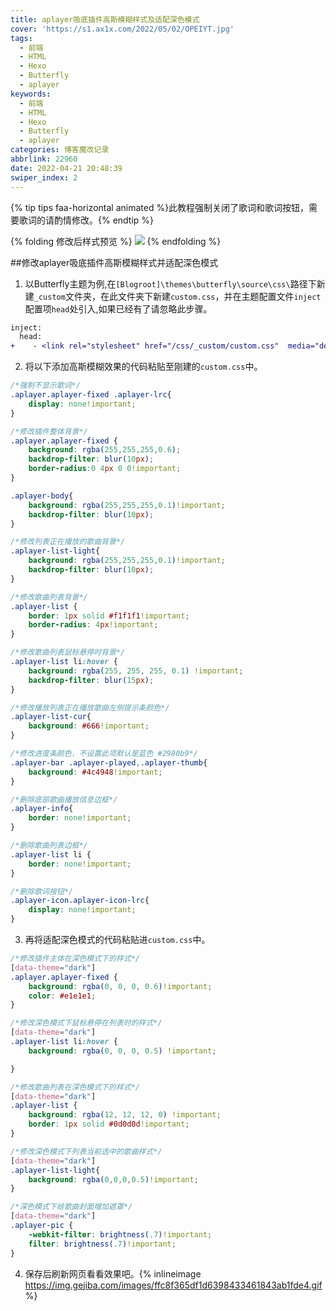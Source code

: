 ```yaml
---
title: aplayer吸底插件高斯模糊样式及适配深色模式
cover: 'https://s1.ax1x.com/2022/05/02/OPEIYT.jpg'
tags:
  - 前端
  - HTML
  - Hexo
  - Butterfly
  - aplayer
keywords:
  - 前端
  - HTML
  - Hexo
  - Butterfly
  - aplayer
categories: 博客魔改记录
abbrlink: 22960
date: 2022-04-21 20:48:39
swiper_index: 2
---
```


{% tip tips faa-horizontal animated %}此教程强制关闭了歌词和歌词按钮，需要歌词的请酌情修改。{% endtip %}

{% folding 修改后样式预览 %}
![](https://s1.ax1x.com/2022/05/02/OPEVWF.gif)
{% endfolding %}

##修改aplayer吸底插件高斯模糊样式并适配深色模式

1. 以Butterfly主题为例,在`[Blogroot]\themes\butterfly\source\css\`路径下新建`_custom`文件夹，在此文件夹下新建`custom.css`，并在主题配置文件`inject`配置项`head`处引入,如果已经有了请忽略此步骤。
```diff
inject:
  head:
+    - <link rel="stylesheet" href="/css/_custom/custom.css"  media="defer" onload="this.media='all'">
```

2. 将以下添加高斯模糊效果的代码粘贴至刚建的`custom.css`中。
```css
/*强制不显示歌词*/
.aplayer.aplayer-fixed .aplayer-lrc{
    display: none!important;
}

/*修改插件整体背景*/
.aplayer.aplayer-fixed {
    background: rgba(255,255,255,0.6);
    backdrop-filter: blur(10px);
    border-radius:0 4px 0 0!important;
}

.aplayer-body{
    background: rgba(255,255,255,0.1)!important;
    backdrop-filter: blur(10px);
}

/*修改列表正在播放的歌曲背景*/
.aplayer-list-light{
    background: rgba(255,255,255,0.1)!important;
    backdrop-filter: blur(10px);
}

/*修改歌曲列表背景*/
.aplayer-list {
    border: 1px solid #f1f1f1!important;
    border-radius: 4px!important;
}

/*修改歌曲列表鼠标悬停时背景*/
.aplayer-list li:hover {
    background: rgba(255, 255, 255, 0.1) !important;
    backdrop-filter: blur(15px);
}

/*修改播放列表正在播放歌曲左侧提示条颜色*/
.aplayer-list-cur{
    background: #666!important;
}

/*修改进度条颜色，不设置此项默认是蓝色 #2980b9*/
.aplayer-bar .aplayer-played,.aplayer-thumb{
    background: #4c4948!important;
}

/*删除底部歌曲播放信息边框*/
.aplayer-info{
    border: none!important;
}

/*删除歌曲列表边框*/
.aplayer-list li {
    border: none!important;
}

/*删除歌词按钮*/
.aplayer-icon.aplayer-icon-lrc{
    display: none!important;
}
```

3. 再将适配深色模式的代码粘贴进`custom.css`中。
```css
/*修改插件主体在深色模式下的样式*/
[data-theme="dark"]
.aplayer.aplayer-fixed {
    background: rgba(0, 0, 0, 0.6)!important;
    color: #e1e1e1;
}

/*修改深色模式下鼠标悬停在列表时的样式*/
[data-theme="dark"]
.aplayer-list li:hover {
    background: rgba(0, 0, 0, 0.5) !important;

}

/*修改歌曲列表在深色模式下的样式*/
[data-theme="dark"]
.aplayer-list {
    background: rgba(12, 12, 12, 0) !important;
    border: 1px solid #0d0d0d!important;
}

/*修改深色模式下列表当前选中的歌曲样式*/
[data-theme="dark"]
.aplayer-list-light{
    background: rgba(0,0,0,0.5)!important;
}

/*深色模式下给歌曲封面增加遮罩*/
[data-theme="dark"]
.aplayer-pic {
    -webkit-filter: brightness(.7)!important;
    filter: brightness(.7)!important;
}
```

4. 保存后刷新网页看看效果吧。{% inlineimage https://img.gejiba.com/images/ffc8f365df1d6398433461843ab1fde4.gif %}